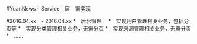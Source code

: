 #YuanNews - Service　层　需实现

#2016.04.xx　- 2016.04.xx
  *　后台管理　
    *　实现用户管理相关业务，包括分页等
    *　实现分类管理相关业务，无需分页
    *　实现来源管理相关业务，无需分页
    *　......